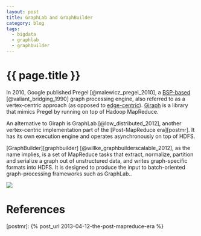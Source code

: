 ```yaml
---
layout: post
title: GraphLab and GraphBuilder
category: blog
tags:
  - bigdata
  - graphlab
  - graphbuilder
---
```


# {{ page.title }}

In 2010, Google published Pregel [@malewicz_pregel_2010], a [BSP-based][bsp] 
[@valiant_bridging_1990] graph processing engine, also referred to as a vertex-centric approach (as 
opposed to [edge-centric][graph-computing]). [Giraph][giraph] is a library that mimics Pregel by 
running on top of Hadoop MapReduce.

An alternative to Giraph is GraphLab [@low_distributed_2012], another vertex-centric implementation 
part of the [Post-MapReduce era][postmr]. It has its own execution engine and operates 
asynchronously on top of HDFS.

[GraphBuilder][graphbuilder] [@willke_graphbuilderscalable_2012], as the name implies, is a set of 
MapReduce tasks that extract, normalize, partition and serialize a graph out of unstructured data, 
and writes graph-specific formats into HDFS. It is designed to produce the input to batch-oriented 
graph-processing frameworks such as GraphLab..

![][arch]

<!--
    todo
    The above is the architecture.
  -->

# References

[bsp]: http://en.wikipedia.org/wiki/Bulk_synchronous_parallel
[giraph]: http://incubator.apache.org/giraph/
[graph-computing]: http://markorodriguez.com/2013/01/09/on-graph-computing/
[arch]: /images/blog/2013-04-05-graphlab-and-graphbuilder.png
[postmr]: {% post_url 2013-04-12-the-post-mapreduce-era %}
